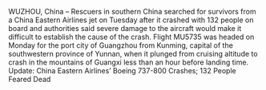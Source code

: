 WUZHOU, China – Rescuers in southern China searched for survivors from a China Eastern Airlines jet on Tuesday after it crashed with 132 people on board and authorities said severe damage to the aircraft would make it difficult to establish the cause of the crash.
Flight MU5735 was headed on Monday for the port city of Guangzhou from Kunming, capital of the southwestern province of Yunnan, when it plunged from cruising altitude to crash in the mountains of Guangxi less than an hour before landing time.
Update: China Eastern Airlines’ Boeing 737-800 Crashes; 132 People Feared Dead